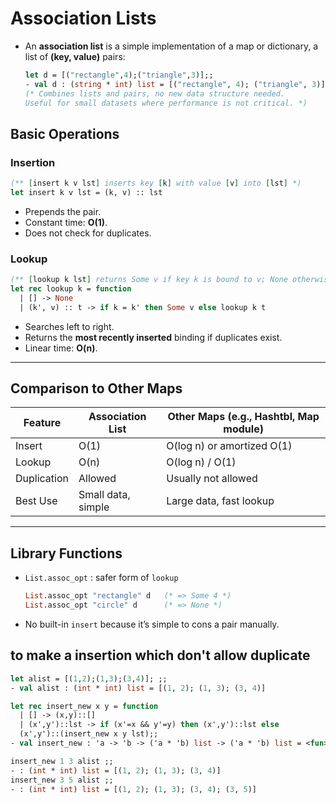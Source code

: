 # Association Lists

- An **association list** is a simple implementation of a map or dictionary, a list of **(key, value)** pairs:

  ```ocaml
  let d = [("rectangle",4);("triangle",3)];;
  - val d : (string * int) list = [("rectangle", 4); ("triangle", 3)]
  (* Combines lists and pairs, no new data structure needed.
  Useful for small datasets where performance is not critical. *)
  ```

## Basic Operations

### Insertion

```ocaml
(** [insert k v lst] inserts key [k] with value [v] into [lst] *)
let insert k v lst = (k, v) :: lst
```

- Prepends the pair.
- Constant time: **O(1)**.
- Does not check for duplicates.

### Lookup

```ocaml
(** [lookup k lst] returns Some v if key k is bound to v; None otherwise *)
let rec lookup k = function
  | [] -> None
  | (k', v) :: t -> if k = k' then Some v else lookup k t
```

- Searches left to right.
- Returns the **most recently inserted** binding if duplicates exist.
- Linear time: **O(n)**.

---

## Comparison to Other Maps

| Feature     | Association List   | Other Maps (e.g., Hashtbl, Map module) |
| ----------- | ------------------ | -------------------------------------- |
| Insert      | O(1)               | O(log n) or amortized O(1)             |
| Lookup      | O(n)               | O(log n) / O(1)                        |
| Duplication | Allowed            | Usually not allowed                    |
| Best Use    | Small data, simple | Large data, fast lookup                |

---

## Library Functions

- `List.assoc_opt` : safer form of `lookup`
  ```ocaml
  List.assoc_opt "rectangle" d   (* => Some 4 *)
  List.assoc_opt "circle" d      (* => None *)
  ```
- No built-in `insert` because it’s simple to cons a pair manually.

## to make a insertion which don't allow duplicate
  ```ocaml
  let alist = [(1,2);(1,3);(3,4)]; ;;
  - val alist : (int * int) list = [(1, 2); (1, 3); (3, 4)]

  let rec insert_new x y = function
    | [] -> (x,y)::[]
    | (x',y')::lst -> if (x'=x && y'=y) then (x',y')::lst else
    (x',y')::(insert_new x y lst);;
  - val insert_new : 'a -> 'b -> ('a * 'b) list -> ('a * 'b) list = <fun>

  insert_new 1 3 alist ;;
  - : (int * int) list = [(1, 2); (1, 3); (3, 4)]
  insert_new 3 5 alist ;;
  - : (int * int) list = [(1, 2); (1, 3); (3, 4); (3, 5)]
  ```



